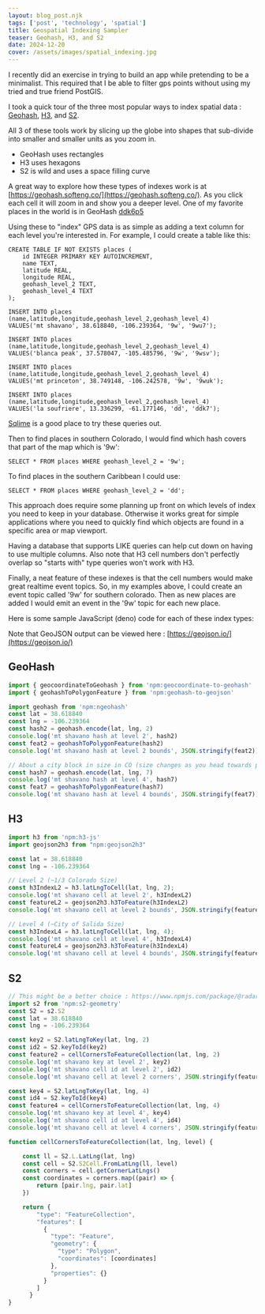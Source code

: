 ```yaml
---
layout: blog_post.njk
tags: ['post', 'technology', 'spatial']
title: Geospatial Indexing Sampler
teaser: Geohash, H3, and S2
date: 2024-12-20
cover: /assets/images/spatial_indexing.jpg
---
```


I recently did an exercise in trying to build an app while pretending to be a minimalist. This required that I be able to filter gps points without using my tried and true friend PostGIS.

I took a quick tour of the three most popular ways to index spatial data : [Geohash](https://www.npmjs.com/package/ngeohash), [H3](https://h3geo.org/), and [S2](http://s2geometry.io/).

All 3 of these tools work by slicing up the globe into shapes that sub-divide into smaller and smaller units as you zoom in.

- GeoHash uses rectangles 
- H3 uses hexagons
- S2 is wild and uses a space filling curve

A great way to explore how these types of indexes work is at [https://geohash.softeng.co/](https://geohash.softeng.co/). As you click each cell it will zoom in and show you a deeper level. One of my favorite places in the world is in GeoHash [ddk6p5](https://geohash.softeng.co/ddk6p5)

Using these to "index" GPS data is as simple as adding a text column for each level you're interested in. For example, I could create a table like this:

```
CREATE TABLE IF NOT EXISTS places (
    id INTEGER PRIMARY KEY AUTOINCREMENT,
    name TEXT,
    latitude REAL,
    longitude REAL,
    geohash_level_2 TEXT,
    geohash_level_4 TEXT
);

INSERT INTO places (name,latitude,longitude,geohash_level_2,geohash_level_4)
VALUES('mt shavano', 38.618840, -106.239364, '9w', '9wu7');

INSERT INTO places (name,latitude,longitude,geohash_level_2,geohash_level_4)
VALUES('blanca peak', 37.578047, -105.485796, '9w', '9wsv');

INSERT INTO places (name,latitude,longitude,geohash_level_2,geohash_level_4)
VALUES('mt princeton', 38.749148, -106.242578, '9w', '9wuk');

INSERT INTO places (name,latitude,longitude,geohash_level_2,geohash_level_4)
VALUES('la soufriere', 13.336299, -61.177146, 'dd', 'ddk7');
```

[Sqlime](https://sqlime.org/) is a good place to try these queries out.

Then to find places in southern Colorado, I would find which hash covers that part of the map which is '9w':

```
SELECT * FROM places WHERE geohash_level_2 = '9w';
```

To find places in the southern Caribbean I could use:

```
SELECT * FROM places WHERE geohash_level_2 = 'dd';
```

This approach does require some planning up front on which levels of index you need to keep in your database.  Otherwise it works great for simple applications where you need to quickly find which objects are found in a specific area or map viewport.

Having a database that supports LIKE queries can help cut down on having to use multiple columns. Also note that H3 cell numbers don't perfectly overlap so "starts with" type queries won't work with H3.

Finally, a neat feature of these indexes is that the cell numbers would make great realtime event topics.  So, in my examples above, I could create an event topic called '9w' for southern colorado. Then as new places are added I would emit an event in the '9w' topic for each new place.

Here is some sample JavaScript (deno) code for each of these index types:

Note that GeoJSON output can be viewed here : [https://geojson.io/](https://geojson.io/)

## GeoHash

```JavaScript
import { geocoordinateToGeohash } from 'npm:geocoordinate-to-geohash'
import { geohashToPolygonFeature } from 'npm:geohash-to-geojson'

import geohash from 'npm:ngeohash'
const lat = 38.618840
const lng = -106.239364
const hash2 = geohash.encode(lat, lng, 2)
console.log('mt shavano hash at level 2', hash2)
const feat2 = geohashToPolygonFeature(hash2)
console.log('mt shavano hash at level 2 bounds', JSON.stringify(feat2))

// About a city block in size in CO (size changes as you head towards poles)
const hash7 = geohash.encode(lat, lng, 7)
console.log('mt shavano hash at level 4', hash7)
const feat7 = geohashToPolygonFeature(hash7)
console.log('mt shavano hash at level 4 bounds', JSON.stringify(feat7))
```

## H3

```JavaScript
import h3 from 'npm:h3-js'
import geojson2h3 from "npm:geojson2h3"

const lat = 38.618840
const lng = -106.239364

// Level 2 (~1/3 Colorado Size)
const h3IndexL2 = h3.latLngToCell(lat, lng, 2);
console.log('mt shavano cell at level 2', h3IndexL2)
const featureL2 = geojson2h3.h3ToFeature(h3IndexL2)
console.log('mt shavano cell at level 2 bounds', JSON.stringify(featureL2))

// Level 4 (~City of Salida Size)
const h3IndexL4 = h3.latLngToCell(lat, lng, 4);
console.log('mt shavano cell at level 4', h3IndexL4)
const featureL4 = geojson2h3.h3ToFeature(h3IndexL4)
console.log('mt shavano cell at level 4 bounds', JSON.stringify(featureL4))
```

## S2

```JavaScript
// This might be a better choice : https://www.npmjs.com/package/@radarlabs/s2
import s2 from 'npm:s2-geometry'
const S2 = s2.S2
const lat = 38.618840
const lng = -106.239364

const key2 = S2.latLngToKey(lat, lng, 2)
const id2 = S2.keyToId(key2)
const feature2 = cellCornersToFeatureCollection(lat, lng, 2)
console.log('mt shavano key at level 2', key2)
console.log('mt shavano cell id at level 2', id2)
console.log('mt shavano cell at level 2 corners', JSON.stringify(feature2))

const key4 = S2.latLngToKey(lat, lng, 4)
const id4 = S2.keyToId(key4)
const feature4 = cellCornersToFeatureCollection(lat, lng, 4)
console.log('mt shavano key at level 4', key4)
console.log('mt shavano cell id at level 4', id4)
console.log('mt shavano cell at level 4 corners', JSON.stringify(feature4))

function cellCornersToFeatureCollection(lat, lng, level) {

    const ll = S2.L.LatLng(lat, lng)
    const cell = S2.S2Cell.FromLatLng(ll, level)
    const corners = cell.getCornerLatLngs()
    const coordinates = corners.map((pair) => {
        return [pair.lng, pair.lat]
    })

    return {
        "type": "FeatureCollection",
        "features": [
          {
            "type": "Feature",
            "geometry": {
              "type": "Polygon",
              "coordinates": [coordinates]
            },
            "properties": {}
          }
        ]
      }
}
```
